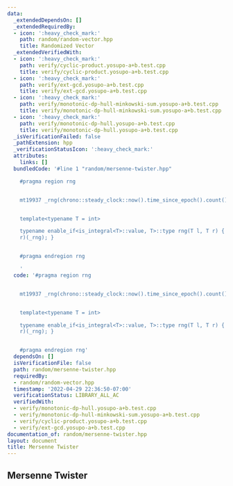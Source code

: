 ```yaml
---
data:
  _extendedDependsOn: []
  _extendedRequiredBy:
  - icon: ':heavy_check_mark:'
    path: random/random-vector.hpp
    title: Randomized Vector
  _extendedVerifiedWith:
  - icon: ':heavy_check_mark:'
    path: verify/cyclic-product.yosupo-a+b.test.cpp
    title: verify/cyclic-product.yosupo-a+b.test.cpp
  - icon: ':heavy_check_mark:'
    path: verify/ext-gcd.yosupo-a+b.test.cpp
    title: verify/ext-gcd.yosupo-a+b.test.cpp
  - icon: ':heavy_check_mark:'
    path: verify/monotonic-dp-hull-minkowski-sum.yosupo-a+b.test.cpp
    title: verify/monotonic-dp-hull-minkowski-sum.yosupo-a+b.test.cpp
  - icon: ':heavy_check_mark:'
    path: verify/monotonic-dp-hull.yosupo-a+b.test.cpp
    title: verify/monotonic-dp-hull.yosupo-a+b.test.cpp
  _isVerificationFailed: false
  _pathExtension: hpp
  _verificationStatusIcon: ':heavy_check_mark:'
  attributes:
    links: []
  bundledCode: '#line 1 "random/mersenne-twister.hpp"

    #pragma region rng


    mt19937 _rng(chrono::steady_clock::now().time_since_epoch().count());


    template<typename T = int>

    typename enable_if<is_integral<T>::value, T>::type rng(T l, T r) { return uniform_int_distribution<T>(l,
    r)(_rng); }


    #pragma endregion rng

    '
  code: '#pragma region rng


    mt19937 _rng(chrono::steady_clock::now().time_since_epoch().count());


    template<typename T = int>

    typename enable_if<is_integral<T>::value, T>::type rng(T l, T r) { return uniform_int_distribution<T>(l,
    r)(_rng); }


    #pragma endregion rng'
  dependsOn: []
  isVerificationFile: false
  path: random/mersenne-twister.hpp
  requiredBy:
  - random/random-vector.hpp
  timestamp: '2022-04-29 22:36:50-07:00'
  verificationStatus: LIBRARY_ALL_AC
  verifiedWith:
  - verify/monotonic-dp-hull.yosupo-a+b.test.cpp
  - verify/monotonic-dp-hull-minkowski-sum.yosupo-a+b.test.cpp
  - verify/cyclic-product.yosupo-a+b.test.cpp
  - verify/ext-gcd.yosupo-a+b.test.cpp
documentation_of: random/mersenne-twister.hpp
layout: document
title: Mersenne Twister
---
```


## Mersenne Twister